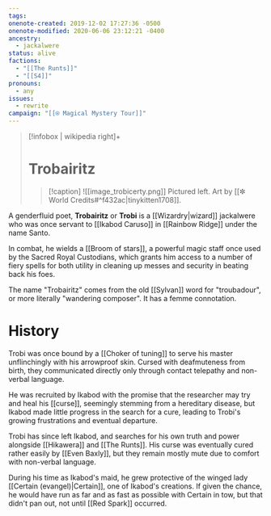 ```yaml
---
tags: 
onenote-created: 2019-12-02 17:27:36 -0500
onenote-modified: 2020-06-06 23:12:21 -0400
ancestry:
  - jackalwere
status: alive
factions:
  - "[[The Runts]]"
  - "[[S4]]"
pronouns:
  - any
issues:
  - rewrite
campaign: "[[⍟ Magical Mystery Tour]]"
---
```

>[!infobox | wikipedia right]+
># Trobairitz
>>[!caption] 
>>![[image_trobicerty.png]]
>>Pictured left.
>>Art by [[✼ World Credits#^f432ac|tinykitten1708]].

A genderfluid poet, **Trobairitz** or **Trobi** is a [[Wizardry|wizard]] jackalwere who was once servant to [[Ikabod Caruso]] in [[Rainbow Ridge]] under the name Santo. 


In combat, he wields a [[Broom of stars]], a powerful magic staff once used by the Sacred Royal Custodians, which grants him access to a number of fiery spells for both utility in cleaning up messes and security in beating back his foes.

The name "Trobairitz" comes from the old [[Sylvan]] word for "troubadour", or more literally "wandering composer". It has a femme connotation.

# History

Trobi was once bound by a [[Choker of tuning]] to serve his master unflinchingly with his arrowproof skin. Cursed with deafmuteness from birth, they communicated directly only through contact telepathy and non-verbal language.

He was recruited by Ikabod with the promise that the researcher may try and heal his [[curse]], seemingly stemming from a hereditary disease, but Ikabod made little progress in the search for a cure, leading to Trobi's growing frustrations and eventual departure.

Trobi has since left Ikabod, and searches for his own truth and power alongside [[Hikawera]] and [[The Runts]]. His curse was eventually cured rather easily by [[Even Baxly]], but they remain mostly mute due to comfort with non-verbal language.

During his time as Ikabod's maid, he grew protective of the winged lady [[Certain (evangel)|Certain]], one of Ikabod's creations. If given the chance, he would have run as far and as fast as possible with Certain in tow, but that didn't pan out, not until [[Red Spark]] occurred.

